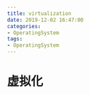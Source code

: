```yaml
---
title: virtualization
date: 2019-12-02 16:47:00
categories:
- OperatingSystem
tags:
- OperatingSystem
---
```


# 虚拟化

## 